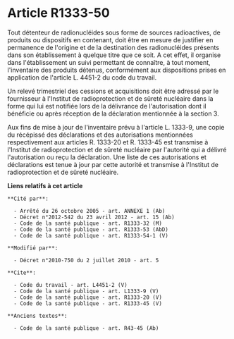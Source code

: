 # Article R1333-50

Tout détenteur de radionucléides sous forme de sources radioactives, de produits ou dispositifs en contenant, doit être en
mesure de justifier en permanence de l'origine et de la destination des radionucléides présents dans son établissement à
quelque titre que ce soit. A cet effet, il organise dans l'établissement un suivi permettant de connaître, à tout moment,
l'inventaire des produits détenus, conformément aux dispositions prises en application de l'article L. 4451-2 du code du
travail. 

Un relevé trimestriel des cessions et acquisitions doit être adressé par le fournisseur à l'Institut de radioprotection et de
sûreté nucléaire dans la forme qui lui est notifiée lors de la délivrance de l'autorisation dont il bénéficie ou après
réception de la déclaration mentionnée à la section 3. 

Aux fins de mise à jour de l'inventaire prévu à l'article L. 1333-9, une copie du récépissé des déclarations et des
autorisations mentionnées respectivement aux articles R. 1333-20 et R. 1333-45 est transmise à l'Institut de radioprotection
et de sûreté nucléaire par l'autorité qui a délivré l'autorisation ou reçu la déclaration. Une liste de ces autorisations et
déclarations est tenue à jour par cette autorité et transmise à l'Institut de radioprotection et de sûreté nucléaire.

**Liens relatifs à cet article**

	**Cité par**:

	  - Arrêté du 26 octobre 2005 - art. ANNEXE 1 (Ab)
	  - Décret n°2012-542 du 23 avril 2012 - art. 15 (Ab)
	  - Code de la santé publique - art. R1333-32 (M)
	  - Code de la santé publique - art. R1333-53 (AbD)
	  - Code de la santé publique - art. R1333-54-1 (V)

	**Modifié par**:

	  - Décret n°2010-750 du 2 juillet 2010 - art. 5

	**Cite**:

	  - Code du travail - art. L4451-2 (V)
	  - Code de la santé publique - art. L1333-9 (V)
	  - Code de la santé publique - art. R1333-20 (V)
	  - Code de la santé publique - art. R1333-45 (V)

	**Anciens textes**:

	  - Code de la santé publique - art. R43-45 (Ab)
